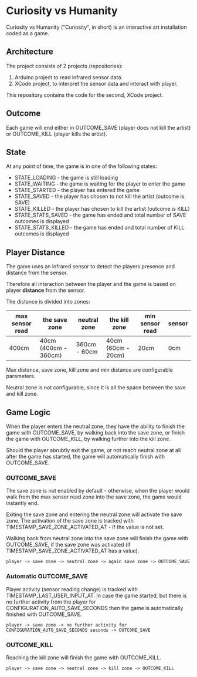 # Curiosity vs Humanity

Curiosity vs Humanity ("Curiosity", in short) is an interactive art installation coded as a game.

## Architecture

The project consists of 2 projects (repositories):

1) Arduino project to read infrared sensor data.
2) XCode project, to interpret the sensor data and interact with player.

This repository contains the code for the second, XCode project.

## Outcome

Each game will end either in OUTCOME_SAVE (player does not kill the artist) or OUTCOME_KILL (player kills the artist).

## State

At any point of time, the game is in one of the following states:

* STATE_LOADING - the game is still loading
* STATE_WAITING - the game is waiting for the player to enter the game
* STATE_STARTED - the player has entered the game
* STATE_SAVED - the player has chosen to not kill the artist (outcome is SAVE)
* STATE_KILLED - the player has chosen to kill the artist (outcome is KILL)
* STATE_STATS_SAVED - the game has ended and total number of SAVE outcomes is displayed
* STATE_STATS_KILLED - the game has ended and total number of KILL outcomes is displayed

## Player Distance

The game uses an infrared sensor to detect the players presence and distance from the sensor.

Therefore all interaction between the player and the game is based on player **distance** from the sensor.

The distance is divided into zones:

| max sensor read | the save zone        | neutral zone  | the kill zone        | min sensor read | sensor |
|-----------------|----------------------|---------------|----------------------|-----------------|--------|
| 400cm           | 40cm (400cm - 360cm) | 360cm - 60cm  | 40cm (60cm - 20cm)   | 20cm            | 0cm    |

Max distance, save zone, kill zone and min distance are configurable parameters.

Neutral zone is not configurable, since it is all the space between the save and kill zone.

## Game Logic

When the player enters the neutral zone, they have the ability to finish the game with OUTCOME_SAVE, by walking
back into the save zone, or finish the game with OUTCOME_KILL, by walking further into the kill zone.

Should the player abrubtly exit the game, or not reach neutral zone at all after the game has started, the game
will automatically finish with OUTCOME_SAVE.

### OUTCOME_SAVE

The save zone is not enabled by default - otherwise, when the player would walk from the max sensor read zone
into the save zone, the game would instantly end. 

Exiting the save zone and entering the neutral zone will activate the save zone. The activation of the save zone
is tracked with TIMESTAMP_SAVE_ZONE_ACTIVATED_AT - if the value is not set.

Walking back from neutral zone into the save zone will finish the game with OUTCOME_SAVE, if the save zone
was activated (if TIMESTAMP_SAVE_ZONE_ACTIVATED_AT has a value).

    player -> save zone -> neutral zone -> again save zone -> OUTCOME_SAVE

### Automatic OUTCOME_SAVE

Player activity (sensor reading change) is tracked with TIMESTAMP_LAST_USER_INPUT_AT. In case the game started,
but there is no further activity from the player for CONFIGURATION_AUTO_SAVE_SECONDS then the game is 
automatically finished with OUTCOME_SAVE.

    player -> save zone -> no further activity for CONFIGURATION_AUTO_SAVE_SECONDS seconds -> OUTCOME_SAVE

### OUTCOME_KILL

Reaching the kill zone will finish the game with OUTCOME_KILL.

    player -> save zone -> neutral zone -> kill zone -> OUTCOME_KILL
